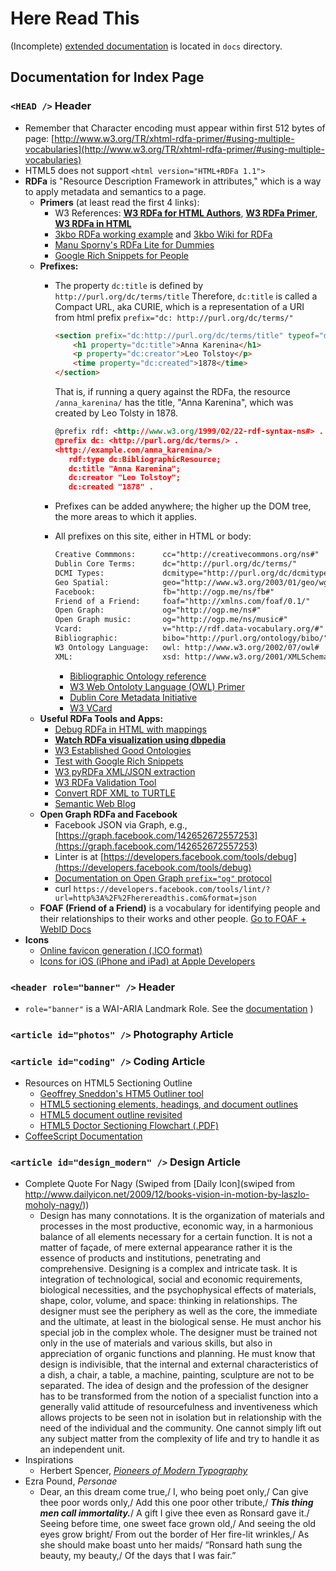 # Here Read This
(Incomplete) [extended documentation](https://github.com/herereadthis/herereadthis/blob/master/docs/readme.md) is located in `docs` directory.

## Documentation for Index Page

### `<HEAD />` Header 
* Remember that Character encoding must appear within first 512 bytes of page:
  [http://www.w3.org/TR/xhtml-rdfa-primer/#using-multiple-vocabularies](http://www.w3.org/TR/xhtml-rdfa-primer/#using-multiple-vocabularies)
* HTML5 does not support `<html version="HTML+RDFa 1.1">`
* **RDFa** is "Resource Description Framework in attributes," which is a way to apply metadata and semantics to a page.
    * **Primers** (at least read the first 4 links):
        * W3 References: **[W3 RDFa for HTML Authors](http://www.w3.org/MarkUp/2009/rdfa-for-html-authors)**, **[W3 RDFa Primer](http://www.w3.org/TR/xhtml-rdfa-primer/)**, **[W3 RDFa in HTML](http://www.w3.org/TR/rdfa-in-html/)**
        * [3kbo RDFa working example](http://blog.3kbo.com/2010/11/10/simple-html5-rdfa-example/) and [3kbo Wiki for RDFa](http://notes.3kbo.com/rdfa)
        * [Manu Sporny's RDFa Lite for Dummies](http://manu.sporny.org/2011/rdfa-lite/)
        * [Google Rich Snippets for People](http://support.google.com/webmasters/bin/answer.py?hl=en&answer=146646)
    * **Prefixes:**
        * The property `dc:title` is defined by `http://purl.org/dc/terms/title` Therefore, `dc:title` is called a Compact URL, aka CURIE, which is a representation of a URI from html prefix `prefix="dc: http://purl.org/dc/terms/"`

            ```html
            <section prefix="dc:http://purl.org/dc/terms/title" typeof="dc:BibliographicResource" resource="/anna_karenina/">
                <h1 property="dc:title">Anna Karenina</h1>
                <p property="dc:creator">Leo Tolstoy</p>
                <time property="dc:created">1878</time>
            </section>
            ```
            That is, if running a query against the RDFa, the resource `/anna_karenina/` has the title, "Anna Karenina", which was created by Leo Tolsty in 1878.

            ```xml
            @prefix rdf: <http://www.w3.org/1999/02/22-rdf-syntax-ns#> .
            @prefix dc: <http://purl.org/dc/terms/> .
            <http://example.com/anna_karenina/>
               rdf:type dc:BibliographicResource;
               dc:title "Anna Karenina";
               dc:creator "Leo Tolstoy";
               dc:created "1878" .
            ```
        * Prefixes can be added anywhere; the higher up the DOM tree, the more areas to which it applies.
        * All prefixes on this site, either in HTML or body:

            ```html
            Creative Commmons:      cc="http://creativecommons.org/ns#"
            Dublin Core Terms:      dc="http://purl.org/dc/terms/"
            DCMI Types:             dcmitype="http://purl.org/dc/dcmitype/"
            Geo Spatial:            geo="http://www.w3.org/2003/01/geo/wgs84_pos#"
            Facebook:               fb="http://ogp.me/ns/fb#"
            Friend of a Friend:     foaf="http://xmlns.com/foaf/0.1/"
            Open Graph:             og="http://ogp.me/ns#"
            Open Graph music:       og="http://ogp.me/ns/music#"
            Vcard:                  v="http://rdf.data-vocabulary.org/#"
            Bibliographic:          bibo="http://purl.org/ontology/bibo/" 
            W3 Ontology Language:   owl: http://www.w3.org/2002/07/owl#
            XML:                    xsd: http://www.w3.org/2001/XMLSchema#
            ```
            * [Bibliographic Ontology reference](http://uri.gbv.de/ontology/bibo/)
            * [W3 Web Ontoloty Language (OWL) Primer](http://www.w3.org/TR/owl2-primer/)
            * [Dublin Core Metadata Initiative](http://dublincore.org/)
            * [W3 VCard](http://www.w3.org/Submission/vcard-rdf/)
    * **Useful RDFa Tools and Apps:**
        * [Debug RDFa in HTML with mappings](http://rdfa.info/play/)
        * **[Watch RDFa visualization using dbpedia](http://www.visualdataweb.org/relfinder/relfinder.php)**
        * [W3 Established Good Ontologies](http://www.w3.org/wiki/Good_Ontologies)
        * [Test with Google Rich Snippets](http://www.google.com/webmasters/tools/richsnippets)
        * [W3 pyRDFa XML/JSON extraction](http://www.w3.org/2012/pyRdfa/)
        * [W3 RDFa Validation Tool](http://www.w3.org/RDF/Validator/)
        * [Convert RDF XML to TURTLE](http://www.rdfabout.com/demo/validator/index.xpd)
        * [Semantic Web Blog](http://semanticweb.com/)
    * **Open Graph RDFa and Facebook**
        * Facebook JSON via Graph, e.g., [https://graph.facebook.com/142652672557253](https://graph.facebook.com/142652672557253)
        * Linter is at [https://developers.facebook.com/tools/debug](https://developers.facebook.com/tools/debug)
        * [Documentation on Open Graph `prefix="og"` protocol](https://developers.facebook.com/docs/opengraphprotocol/)
        * curl `https://developers.facebook.com/tools/lint/?url=http%3A%2F%2Fherereadthis.com&format=json`
    * **FOAF (Friend of a Friend)** is a vocabulary for identifying people and their relationships to their works and other people. [Go to FOAF + WebID Docs](/herereadthis/herereadthis/blob/master/docs/foaf.md)
* **Icons**
    * [Online favicon generation (.ICO format)](http://convertico.com)
    * [Icons for iOS (iPhone and iPad) at Apple Developers](http://developer.apple.com/library/ios/#documentation/AppleApplications/Reference/SafariWebContent/ConfiguringWebApplications/ConfiguringWebApplications.html)

### `<header role="banner" />` Header
* `role="banner"` is a WAI-ARIA Landmark Role. See the [documentation](/herereadthis/herereadthis/blob/master/docs/wai_aria.md) )

### `<article id="photos" />` Photography Article

### `<article id="coding" />` Coding Article
* Resources on HTML5 Sectioning Outline
    * [Geoffrey Sneddon's HTM5 Outliner tool](http://gsnedders.html5.org/outliner/process.py?url=http%3A%2F%2Fherereadthis.com%2F)
    * [HTML5 sectioning elements, headings, and document outlines](http://www.456bereastreet.com/archive/201103/html5_sectioning_elements_headings_and_document_outlines/)
    * [HTML5 document outline revisited](http://www.456bereastreet.com/archive/201104/html5_document_outline_revisited/)
    * [HTML5 Doctor Sectioning Flowchart (.PDF)](http://html5doctor.com/downloads/h5d-sectioning-flowchart.pdf)
* [CoffeeScript Documentation](http://coffeescript.org/)

### `<article id="design_modern" />` Design Article

* Complete Quote For Nagy (Swiped from [Daily Icon](swiped from http://www.dailyicon.net/2009/12/books-vision-in-motion-by-laszlo-moholy-nagy/))
    * Design has many connotations. It is the organization of materials and processes in the most productive, economic way, in a harmonious balance of all elements necessary for a certain function. It is not a matter of façade, of mere external appearance rather it is the essence of products and institutions, penetrating and comprehensive. Designing is a complex and intricate task. It is integration of technological, social and economic requirements, biological necessities, and the psychophysical effects of materials, shape, color, volume, and space: thinking in relationships. The designer must see the periphery as well as the core, the immediate and the ultimate, at least in the biological sense. He must anchor his special job in the complex whole. The designer must be trained not only in the use of materials and various skills, but also in appreciation of organic functions and planning. He must know that design is indivisible, that the internal and external characteristics of a dish, a chair, a table, a machine, painting, sculpture are not to be separated. The idea of design and the profession of the designer has to be transformed from the notion of a specialist function into a generally valid attitude of resourcefulness and inventiveness which allows projects to be seen not in isolation but in relationship with the need of the individual and the community. One cannot simply lift out any subject matter from the complexity of life and try to handle it as an independent unit.
* Inspirations
    * Herbert Spencer, [*Pioneers of Modern Typography*](http://en.wikipedia.org/wiki/Pioneers_of_Modern_Typography)
* Ezra Pound, *Personae*
    * Dear, an this dream come true,/
I, who being poet only,/
Can give thee poor words only,/
Add this one poor other tribute,/
***This thing men call immortality.***/
A gift I give thee even as Ronsard gave it./
Seeing before time, one sweet face grown old,/
And seeing the old eyes grow bright/
From out the border of Her fire-lit wrinkles,/
As she should make boast unto her maids/
&ldquo;Ronsard hath sung the beauty, my beauty,/
Of the days that I was fair.&rdquo;





